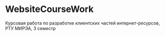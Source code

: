 # WebsiteCourseWork
Курсовая работа по разработке клиентских частей интернет-ресурсов, РТУ МИРЭА, 3 семестр
